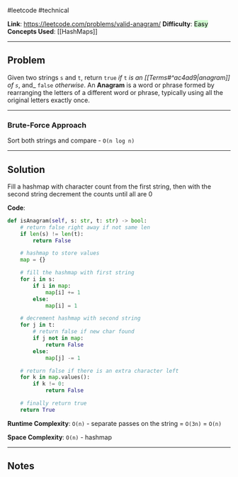 #leetcode #technical

**Link**: https://leetcode.com/problems/valid-anagram/
**Difficulty**: <mark style="background: #BBFABBA6;">Easy</mark>
**Concepts Used**: [[HashMaps]]

---
## Problem

Given two strings `s` and `t`, return `true` _if_ `t` _is an [[_Terms#^ac4ad9|anagram]] of_ `s`_, and_ `false` _otherwise_. An **Anagram** is a word or phrase formed by rearranging the letters of a different word or phrase, typically using all the original letters exactly once.

---
### Brute-Force Approach
Sort both strings and compare - `O(n log n)`

---
## Solution

Fill a hashmap with character count from the first string, then with the second string decrement the counts until all are 0

**Code**:
```python
def isAnagram(self, s: str, t: str) -> bool:
	# return false right away if not same len
	if len(s) != len(t):
		return False

	# hashmap to store values
	map = {}

	# fill the hashmap with first string
	for i in s:
		if i in map:
			map[i] += 1
		else:
			map[i] = 1

	# decrement hashmap with second string
	for j in t:
		# return false if new char found
		if j not in map:
			return False
		else:
			map[j] -= 1

	# return false if there is an extra character left
	for k in map.values():
		if k != 0:
			return False

	# finally return true
	return True
```

**Runtime Complexity**: `O(n)` - separate passes on the string = `O(3n)` = `O(n)`

**Space Complexity**: `O(n)` - hashmap

---
## Notes